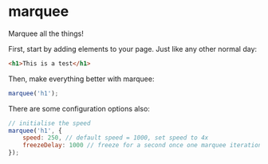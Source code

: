 # marquee

Marquee all the things!  

First, start by adding elements to your page.  Just like any other normal day:

```html
<h1>This is a test</h1>
```

Then, make everything better with marquee:

```js
marquee('h1');
```

There are some configuration options also:

```js
// initialise the speed
marquee('h1', { 
    speed: 250, // default speed = 1000, set speed to 4x
    freezeDelay: 1000 // freeze for a second once one marquee iteration is complete
});
```